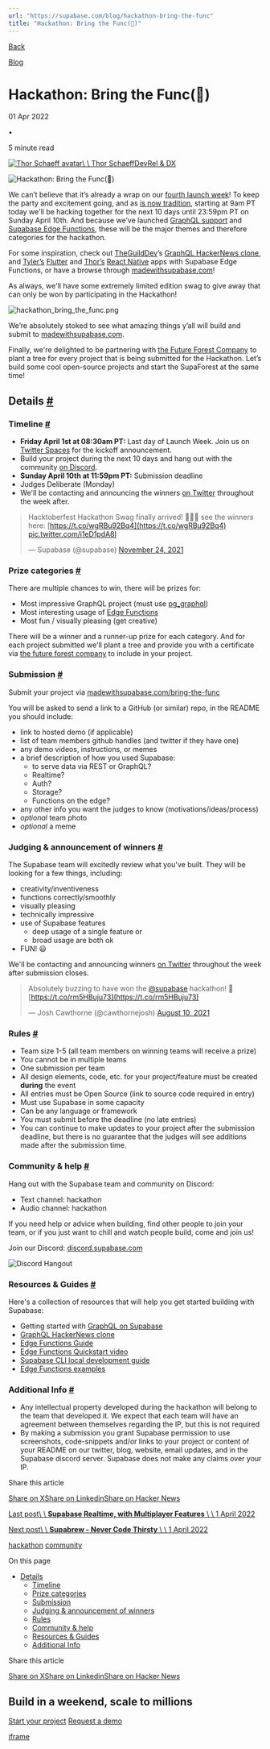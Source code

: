 ```yaml
---
url: "https://supabase.com/blog/hackathon-bring-the-func"
title: "Hackathon: Bring the Func(🕺)"
---
```


[Back](https://supabase.com/blog)

[Blog](https://supabase.com/blog)

# Hackathon: Bring the Func(🕺)

01 Apr 2022

•

5 minute read

[![Thor Schaeff avatar](https://supabase.com/_next/image?url=https%3A%2F%2Fgithub.com%2Fthorwebdev.png&w=96&q=75&dpl=dpl_7FY8EmFQ6G3YqautJ4Fvh1viLnvu)\\
\\
Thor SchaeffDevRel & DX](https://twitter.com/thorwebdev)

![Hackathon: Bring the Func(🕺)](https://supabase.com/_next/image?url=%2Fimages%2Fblog%2Flaunch-week-4%2Ffriday-hackathon%2Fhackathon-fun-og.png&w=3840&q=100&dpl=dpl_7FY8EmFQ6G3YqautJ4Fvh1viLnvu)

We can’t believe that it’s already a wrap on our [fourth launch week](https://supabase.com/blog/supabase-launch-week-four)! To keep the party and excitement going, and as [is now tradition](https://supabase.com/blog/community-day#launch-week-iv---what-to-expect), starting at 9am PT today we'll be hacking together for the next 10 days until 23:59pm PT on Sunday April 10th. And because we’ve launched [GraphQL support](https://supabase.com/blog/graphql-now-available) and [Supabase Edge Functions](https://supabase.com/blog/supabase-enterprise), these will be the major themes and therefore categories for the hackathon.

For some inspiration, check out [TheGuildDev](https://twitter.com/TheGuildDev)’s [GraphQL HackerNews clone](https://supabase-graphql-example.vercel.app/), and [Tyler’s](https://twitter.com/dshukertjr) [Flutter](https://github.com/supabase-community/flutter-stripe-payments-with-supabase-functions) and [Thor’s](https://twitter.com/thorwebdev) [React Native](https://github.com/supabase-community/expo-stripe-payments-with-supabase-functions) apps with Supabase Edge Functions, or have a browse through [madewithsupabase.com](http://madewithsupabase.com/)!

As always, we'll have some extremely limited edition swag to give away that can only be won by participating in the Hackathon!

![hackathon_bring_the_func.png](https://supabase.com/_next/image?url=%2Fimages%2Fblog%2Flaunch-week-4%2Ffriday-hackathon%2Fhackathon_bring_the_func.png&w=3840&q=75&dpl=dpl_7FY8EmFQ6G3YqautJ4Fvh1viLnvu)

We’re absolutely stoked to see what amazing things y’all will build and submit to [madewithsupabase.com](https://www.madewithsupabase.com/bring-the-func).

Finally, we're delighted to be partnering with [the Future Forest Company](https://thefutureforestcompany.com/) to plant a tree for every project that is being submitted for the Hackathon. Let’s build some cool open-source projects and start the SupaForest at the same time!

## Details [\#](https://supabase.com/blog/hackathon-bring-the-func\#details)

### Timeline [\#](https://supabase.com/blog/hackathon-bring-the-func\#timeline)

- **Friday April 1st at 08:30am PT:** Last day of Launch Week. Join us on [Twitter Spaces](https://twitter.com/i/spaces/1BdxYwWBzeDGX) for the kickoff announcement.
- Build your project during the next 10 days and hang out with the community [on Discord](https://discord.gg/bnncdqgBSS).
- **Sunday April 10th at 11:59pm PT:** Submission deadline
- Judges Deliberate (Monday)
- We'll be contacting and announcing the winners [on Twitter](https://twitter.com/supabase) throughout the week after.

> Hacktoberfest Hackathon Swag finally arrived! 🥇🥈🥨 see the winners here:
> [https://t.co/wgRBu92Bq4](https://t.co/wgRBu92Bq4) [pic.twitter.com/i1eD1pdA8I](https://t.co/i1eD1pdA8I)
>
> — Supabase (@supabase) [November 24, 2021](https://twitter.com/supabase/status/1463355998928736262?ref_src=twsrc%5Etfw)

### Prize categories [\#](https://supabase.com/blog/hackathon-bring-the-func\#prize-categories)

There are multiple chances to win, there will be prizes for:

- Most impressive GraphQL project (must use [pg\_graphql](https://supabase.com/blog/graphql-now-available#getting-started))
- Most interesting usage of [Edge Functions](https://supabase.com/blog/hackathon-bring-the-func)
- Most fun / visually pleasing (get creative)

There will be a winner and a runner-up prize for each category. And for each project submitted we'll plant a tree and provide you with a certificate via [the future forest company](https://thefutureforestcompany.com/) to include in your project.

### Submission [\#](https://supabase.com/blog/hackathon-bring-the-func\#submission)

Submit your project via [madewithsupabase.com/bring-the-func](https://www.madewithsupabase.com/bring-the-func)

You will be asked to send a link to a GitHub (or similar) repo, in the README you should include:

- link to hosted demo (if applicable)
- list of team members github handles (and twitter if they have one)
- any demo videos, instructions, or memes
- a brief description of how you used Supabase:
  - to serve data via REST or GraphQL?
  - Realtime?
  - Auth?
  - Storage?
  - Functions on the edge?
- any other info you want the judges to know (motivations/ideas/process)
- _optional_ team photo
- _optional_ a meme

### Judging & announcement of winners [\#](https://supabase.com/blog/hackathon-bring-the-func\#judging--announcement-of-winners)

The Supabase team will excitedly review what you've built. They will be looking for a few things, including:

- creativity/inventiveness
- functions correctly/smoothly
- visually pleasing
- technically impressive
- use of Supabase features
  - deep usage of a single feature or
  - broad usage are both ok
- FUN! 😃

We'll be contacting and announcing winners [on Twitter](https://twitter.com/supabase) throughout the week after submission closes.

> Absolutely buzzing to have won the
> [@supabase](https://twitter.com/supabase?ref_src=twsrc%5Etfw) hackathon! 🥳 [https://t.co/rm5HBuju73](https://t.co/rm5HBuju73)
>
> — Josh Cawthorne (@cawthornejosh) [August 10, 2021](https://twitter.com/cawthornejosh/status/1424985377136390183?ref_src=twsrc%5Etfw)

### Rules [\#](https://supabase.com/blog/hackathon-bring-the-func\#rules)

- Team size 1-5 (all team members on winning teams will receive a prize)
- You cannot be in multiple teams
- One submission per team
- All design elements, code, etc. for your project/feature must be created **during** the event
- All entries must be Open Source (link to source code required in entry)
- Must use Supabase in some capacity
- Can be any language or framework
- You must submit before the deadline (no late entries)
- You can continue to make updates to your project after the submission deadline, but there is no guarantee that the judges will see additions made after the submission time.

### Community & help [\#](https://supabase.com/blog/hackathon-bring-the-func\#community--help)

Hang out with the Supabase team and community on Discord:

- Text channel: hackathon
- Audio channel: hackathon

If you need help or advice when building, find other people to join your team, or if you just want to chill and watch people build, come and join us!

Join our Discord: [discord.supabase.com](https://discord.supabase.com/)

![Discord Hangout](https://supabase.com/_next/image?url=%2Fimages%2Fblog%2Fhackathon%2Fcommunity.png&w=3840&q=75&dpl=dpl_7FY8EmFQ6G3YqautJ4Fvh1viLnvu)

### Resources & Guides [\#](https://supabase.com/blog/hackathon-bring-the-func\#resources--guides)

Here's a collection of resources that will help you get started building with Supabase:

- Getting started with [GraphQL on Supabase](https://supabase.com/blog/graphql-now-available#getting-started)
- [GraphQL HackerNews clone](https://supabase-graphql-example.vercel.app/)
- [Edge Functions Guide](https://supabase.com/docs/guides/functions)
- [Edge Functions Quickstart video](https://youtu.be/5OWH9c4u68M)
- [Supabase CLI local development guide](https://supabase.com/docs/guides/local-development)
- [Edge Functions examples](https://github.com/supabase/supabase/tree/master/examples/edge-functions)

### Additional Info [\#](https://supabase.com/blog/hackathon-bring-the-func\#additional-info)

- Any intellectual property developed during the hackathon will belong to the team that developed it. We expect that each team will have an agreement between themselves regarding the IP, but this is not required
- By making a submission you grant Supabase permission to use screenshots, code-snippets and/or links to your project or content of your README on our twitter, blog, website, email updates, and in the Supabase discord server. Supabase does not make any claims over your IP.

Share this article

[Share on X](https://twitter.com/intent/tweet?url=https%3A%2F%2Fsupabase.com%2Fblog%2Fhackathon-bring-the-func&text=Hackathon%3A%20Bring%20the%20Func(%F0%9F%95%BA))[Share on Linkedin](https://www.linkedin.com/shareArticle?url=https%3A%2F%2Fsupabase.com%2Fblog%2Fhackathon-bring-the-func&text=Hackathon%3A%20Bring%20the%20Func(%F0%9F%95%BA))[Share on Hacker News](https://news.ycombinator.com/submitlink?u=https%3A%2F%2Fsupabase.com%2Fblog%2Fhackathon-bring-the-func&t=Hackathon%3A%20Bring%20the%20Func(%F0%9F%95%BA))

[Last post\\
\\
**Supabase Realtime, with Multiplayer Features** \\
\\
1 April 2022](https://supabase.com/blog/supabase-realtime-with-multiplayer-features)

[Next post\\
\\
**Supabrew - Never Code Thirsty** \\
\\
1 April 2022](https://supabase.com/blog/supabrew)

[hackathon](https://supabase.com/blog/tags/hackathon) [community](https://supabase.com/blog/tags/community)

On this page

- [Details](https://supabase.com/blog/hackathon-bring-the-func#details)
  - [Timeline](https://supabase.com/blog/hackathon-bring-the-func#timeline)
  - [Prize categories](https://supabase.com/blog/hackathon-bring-the-func#prize-categories)
  - [Submission](https://supabase.com/blog/hackathon-bring-the-func#submission)
  - [Judging & announcement of winners](https://supabase.com/blog/hackathon-bring-the-func#judging--announcement-of-winners)
  - [Rules](https://supabase.com/blog/hackathon-bring-the-func#rules)
  - [Community & help](https://supabase.com/blog/hackathon-bring-the-func#community--help)
  - [Resources & Guides](https://supabase.com/blog/hackathon-bring-the-func#resources--guides)
  - [Additional Info](https://supabase.com/blog/hackathon-bring-the-func#additional-info)

Share this article

[Share on X](https://twitter.com/intent/tweet?url=https%3A%2F%2Fsupabase.com%2Fblog%2Fhackathon-bring-the-func&text=Hackathon%3A%20Bring%20the%20Func(%F0%9F%95%BA))[Share on Linkedin](https://www.linkedin.com/shareArticle?url=https%3A%2F%2Fsupabase.com%2Fblog%2Fhackathon-bring-the-func&text=Hackathon%3A%20Bring%20the%20Func(%F0%9F%95%BA))[Share on Hacker News](https://news.ycombinator.com/submitlink?u=https%3A%2F%2Fsupabase.com%2Fblog%2Fhackathon-bring-the-func&t=Hackathon%3A%20Bring%20the%20Func(%F0%9F%95%BA))

## Build in a weekend, scale to millions

[Start your project](https://supabase.com/dashboard) [Request a demo](https://supabase.com/contact/sales)

[iframe](https://platform.twitter.com/widgets/widget_iframe.2f70fb173b9000da126c79afe2098f02.html?origin=https%3A%2F%2Fsupabase.com)